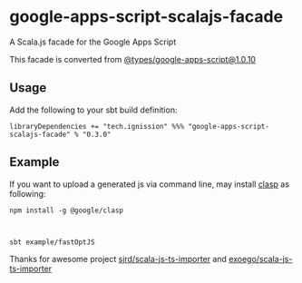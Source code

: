 # google-apps-script-scalajs-facade

A Scala.js facade for the Google Apps Script

This facade is converted from [@types/google-apps-script@1.0.10](https://www.npmjs.com/package/@types/google-apps-script/v/1.0.10)

## Usage

Add the following to your sbt build definition:

    libraryDependencies += "tech.ignission" %%% "google-apps-script-scalajs-facade" % "0.3.0"

## Example

If you want to upload a generated js via command line, may install [clasp](https://github.com/google/clasp/) as following:

    npm install -g @google/clasp



    sbt example/fastOptJS

Thanks for awesome project [sjrd/scala-js-ts-importer](https://github.com/sjrd/scala-js-ts-importer) and [exoego/scala-js-ts-importer](https://github.com/exoego/scala-js-ts-importer)
